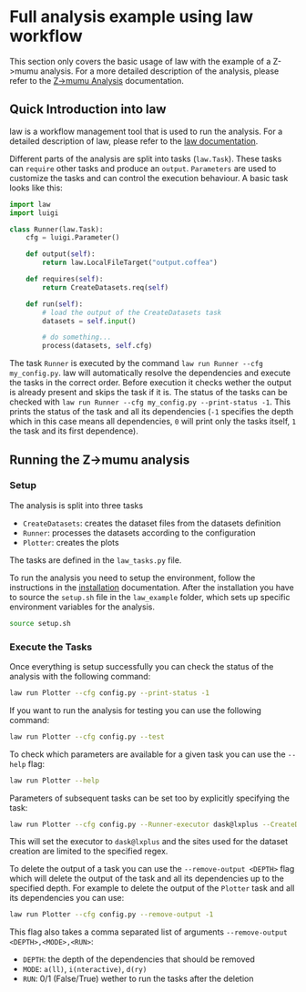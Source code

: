 # Full analysis example using law workflow

This section only covers the basic usage of law with the example of a Z->mumu analysis. For a more detailed description of the analysis, please refer to the [Z->mumu Analysis](https://pocketcoffea.readthedocs.io/en/latest/analysis_example.html) documentation.

## Quick Introduction into law

law is a workflow management tool that is used to run the analysis. For a detailed description of law, please refer to the [law documentation](https://law.readthedocs.io/en/latest/).

Different parts of the analysis are split into tasks (`law.Task`). These tasks can `require` other tasks and produce an `output`. `Parameters` are used to customize the tasks and can control the execution behaviour. A basic task looks like this:
    
```python
import law
import luigi

class Runner(law.Task):
    cfg = luigi.Parameter()

    def output(self):
        return law.LocalFileTarget("output.coffea")

    def requires(self):
        return CreateDatasets.req(self)

    def run(self):
        # load the output of the CreateDatasets task
        datasets = self.input()

        # do something...
        process(datasets, self.cfg)
```

The task `Runner` is executed by the command `law run Runner --cfg my_config.py`. law will automatically resolve the dependencies and execute the tasks in the correct order. Before execution it checks wether the output is already present and skips the task if it is. The status of the tasks can be checked with `law run Runner --cfg my_config.py --print-status -1`. This prints the status of the task and all its dependencies (`-1` specifies the depth which in this case means all dependencies, `0` will print only the tasks itself, `1` the task and its first dependence).

## Running the Z->mumu analysis

### Setup

The analysis is split into three tasks
- `CreateDatasets`: creates the dataset files from the datasets definition
- `Runner`: processes the datasets according to the configuration
- `Plotter`: creates the plots

The tasks are defined in the `law_tasks.py` file.

To run the analysis you need to setup the environment, follow the instructions in the [installation](https://pocketcoffea.readthedocs.io/en/latest/installation.html) documentation. After the installation you have to source the `setup.sh` file in the `law_example` folder, which sets up specific environment variables for the analysis.
```bash
source setup.sh
```

### Execute the Tasks
Once everything is setup successfully you can check the status of the analysis with the following command:
```bash
law run Plotter --cfg config.py --print-status -1
```
If you want to run the analysis for testing you can use the following command:
```bash
law run Plotter --cfg config.py --test
```
To check which parameters are available for a given task you can use the `--help` flag:
```bash
law run Plotter --help
```
Parameters of subsequent tasks can be set too by explicitly specifying the task:
```bash
law run Plotter --cfg config.py --Runner-executor dask@lxplus --CreateDatasets-regex-sites 'T[123]_(FR|IT|DE|BE|CH|UK)_\w+'`
```
This will set the executor to `dask@lxplus` and the sites used for the dataset creation are limited to the specified regex.

To delete the output of a task you can use the `--remove-output <DEPTH>` flag which will delete the output of the task and all its dependencies up to the specified depth. For example to delete the output of the `Plotter` task and all its dependencies you can use:
```bash
law run Plotter --cfg config.py --remove-output -1
```
This flag also takes a comma separated list of arguments `--remove-output <DEPTH>,<MODE>,<RUN>`:
- `DEPTH`: the depth of the dependencies that should be removed
- `MODE`: `a(ll)`, `i(nteractive)`, `d(ry)`
- `RUN`: 0/1 (False/True) wether to run the tasks after the deletion